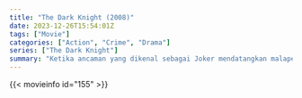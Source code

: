 ```yaml
---
title: "The Dark Knight (2008)"
date: 2023-12-26T15:54:01Z
tags: ["Movie"]
categories: ["Action", "Crime", "Drama"]
series: ["The Dark Knight"]
summary: "Ketika ancaman yang dikenal sebagai Joker mendatangkan malapetaka dan kekacauan pada masyarakat Gotham, Batman harus menerima salah satu ujian psikologis dan fisik terbesar atas kemampuannya melawan ketidakadilan."
---
```


<mux-player stream-type="on-demand"
src="https://kp3d-my.sharepoint.com/personal/ryoo_kp3d_onmicrosoft_com/_layouts/15/download.aspx?share=EaDO6sM2_-NDlHCjCTJSgg4B1rH7nIvpBgOwka_mY8KP4w" prefer-playback="mse" controls>

</mux-player>


{{< movieinfo id="155" >}}

<script src="https://cdn.jsdelivr.net/npm/@mux/mux-player"></script>

 <script type="application/ld+json ">
{
"@context": "https://schema.org/",
"@type": "VideoObject",
"name": "The Dark Knight",
"contentUrl": "https://stream.mux.com/E00h5xMfWeNIvasOFNgULxDDS02cCuZNQtIKscq01KncnQ.m3u8",
"thumbnailUrl": "https://www.themoviedb.org/t/p/original/7MQVmsC7i6Z5tnKxQC62zBKU3Dx.jpg?width=314&fit_mode=preserve&time=25",
"uploadDate": "2023-12-18T18:45:11Z",
}

</script>